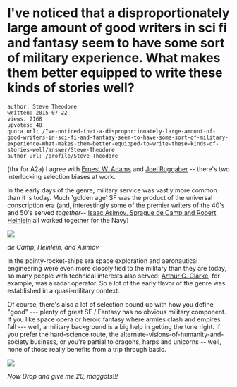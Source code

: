 # I've noticed that a disproportionately large amount of good writers in sci fi and fantasy seem to have some sort of military experience. What makes them better equipped to write these kinds of stories well?

	author: Steve Theodore
	written: 2015-07-22
	views: 2168
	upvotes: 48
	quora url: /Ive-noticed-that-a-disproportionately-large-amount-of-good-writers-in-sci-fi-and-fantasy-seem-to-have-some-sort-of-military-experience-What-makes-them-better-equipped-to-write-these-kinds-of-stories-well/answer/Steve-Theodore
	author url: /profile/Steve-Theodore


(thx for A2a) I agree with [Ernest W. Adams](https://www.quora.com/profile/Ernest-W-Adams) and [Joel Ruggaber](https://www.quora.com/profile/Joel-Ruggaber) -- there's two interlocking selection biases at work. 

In the early days of the genre, military service was vastly more common than it is today. Much 'golden age' SF was the product of the universal conscription era (and, interestingly some of the premier writers of the 40's and 50's served _together--_  [Isaac Asimov, Sprague de Camp and Robert Heinlein](https://www.kirkusreviews.com/features/asimov-de-camp-and-heinlein-naval-aviation-experim/) all worked together for the Navy)



![](https://qph.fs.quoracdn.net/main-qimg-971e5f1e1adb782c7b9d78c2ec0a4e81-c)

_de Camp, Heinlein, and Asimov_ 

In the pointy-rocket-ships era space exploration and aeronautical engineering were even more closely tied to the military than they are today, so many people with technical interests also served: [Arthur C. Clarke](https://en.wikipedia.org/wiki/Arthur_C._Clarke#World_War_II), for example, was a radar operator. So a lot of the early flavor of the genre was established in a quasi-military context. 

Of course, there's also a lot of selection bound up with how you define "good" --- plenty of great SF / Fantasy has no obvious military component. If you like space opera or heroic fantasy where armies clash and empires fall --- well, a military background is a big help in getting the tone right. If you prefer the hard-science route, the alternate-visions-of-humanity-and-society business, or you're partial to dragons, harps and unicorns -- well, none of those really benefits from a trip through basic. 



![](https://qph.fs.quoracdn.net/main-qimg-529076f4935c60209e6e17cf220fd1dc-c)


_Now Drop and give me 20, maggots!!!_ 

